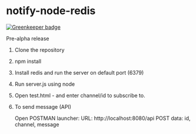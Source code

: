 notify-node-redis
=================

[![Greenkeeper badge](https://badges.greenkeeper.io/rakeshmenon/notify-node-redis.svg)](https://greenkeeper.io/)

Pre-alpha release


1. Clone the repository
2. npm install
3. Install redis and run the server on default port (6379)
4. Run server.js using node
5. Open test.html - and enter channel/id to subscribe to.
6. To send message (API)

   Open POSTMAN launcher:
   URL: http://localhost:8080/api
   POST data: id, channel, message
